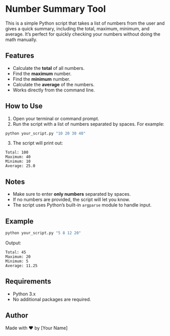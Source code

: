 
# Number Summary Tool

This is a simple Python script that takes a list of numbers from the user and gives a quick summary, including the total, maximum, minimum, and average. It’s perfect for quickly checking your numbers without doing the math manually.

## Features

- Calculate the **total** of all numbers.
- Find the **maximum** number.
- Find the **minimum** number.
- Calculate the **average** of the numbers.
- Works directly from the command line.

## How to Use

1. Open your terminal or command prompt.
2. Run the script with a list of numbers separated by spaces. For example:

```bash
python your_script.py "10 20 30 40"
````

3. The script will print out:

```
Total: 100
Maximum: 40
Minimum: 10
Average: 25.0
```

## Notes

* Make sure to enter **only numbers** separated by spaces.
* If no numbers are provided, the script will let you know.
* The script uses Python’s built-in `argparse` module to handle input.

## Example

```bash
python your_script.py "5 8 12 20"
```

Output:

```
Total: 45
Maximum: 20
Minimum: 5
Average: 11.25
```

## Requirements

* Python 3.x
* No additional packages are required.

## Author

Made with ❤️ by [Your Name]

